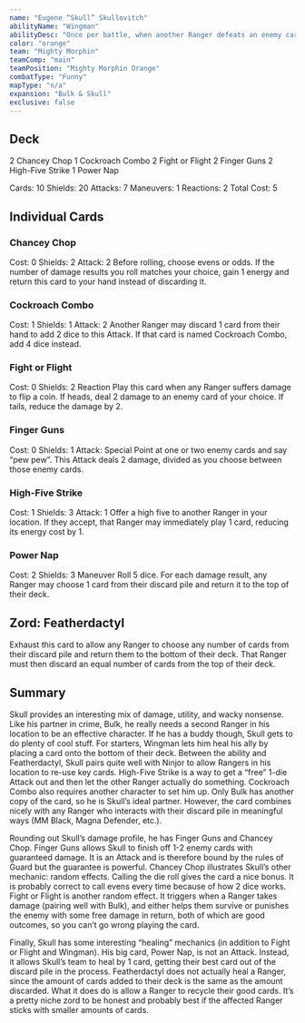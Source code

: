```yaml
---
name: "Eugene “Skull” Skullovitch"
abilityName: "Wingman"
abilityDesc: "Once per battle, when another Ranger defeats an enemy card, you may offer them a high five. If they accept, that Ranger may choose 1 card from their discard pile and return it to the bottom of their deck."
color: "orange"
team: "Mighty Morphin"
teamComp: "main"
teamPosition: "Mighty Morphin Orange"
combatType: "Funny"
mapType: "n/a"
expansion: "Bulk & Skull"
exclusive: false
---
```


## Deck

2 Chancey Chop 1 Cockroach Combo 2 Fight or Flight 2 Finger Guns 2 High-Five Strike 1 Power Nap

Cards: 10 Shields: 20 Attacks: 7 Maneuvers: 1 Reactions: 2 Total Cost: 5

## Individual Cards

### Chancey Chop

Cost: 0 Shields: 2 Attack: 2 Before rolling, choose evens or odds. If the number of damage results you roll matches your choice, gain 1 energy and return this card to your hand instead of discarding it.

### Cockroach Combo

Cost: 1 Shields: 1 Attack: 2 Another Ranger may discard 1 card from their hand to add 2 dice to this Attack. If that card is named Cockroach Combo, add 4 dice instead.

### Fight or Flight

Cost: 0 Shields: 2 Reaction Play this card when any Ranger suffers damage to flip a coin. If heads, deal 2 damage to an enemy card of your choice. If tails, reduce the damage by 2.

### Finger Guns

Cost: 0 Shields: 1 Attack: Special Point at one or two enemy cards and say “pew pew”. This Attack deals 2 damage, divided as you choose between those enemy cards.

### High-Five Strike

Cost: 1 Shields: 3 Attack: 1 Offer a high five to another Ranger in your location. If they accept, that Ranger may immediately play 1 card, reducing its energy cost by 1.

### Power Nap

Cost: 2 Shields: 3 Maneuver Roll 5 dice. For each damage result, any Ranger may choose 1 card from their discard pile and return it to the top of their deck.

## Zord: Featherdactyl

Exhaust this card to allow any Ranger to choose any number of cards from their discard pile and return them to the bottom of their deck. That Ranger must then discard an equal number of cards from the top of their deck.

## Summary

Skull provides an interesting mix of damage, utility, and wacky nonsense. Like his partner in crime, Bulk, he really needs a second Ranger in his location to be an effective character. If he has a buddy though, Skull gets to do plenty of cool stuff. For starters, Wingman lets him heal his ally by placing a card onto the bottom of their deck. Between the ability and Featherdactyl, Skull pairs quite well with Ninjor to allow Rangers in his location to re-use key cards. High-Five Strike is a way to get a “free” 1-die Attack out and then let the other Ranger actually do something. Cockroach Combo also requires another character to set him up. Only Bulk has another copy of the card, so he is Skull’s ideal partner. However, the card combines nicely with any Ranger who interacts with their discard pile in meaningful ways (MM Black, Magna Defender, etc.).

Rounding out Skull’s damage profile, he has Finger Guns and Chancey Chop. Finger Guns allows Skull to finish off 1-2 enemy cards with guaranteed damage. It is an Attack and is therefore bound by the rules of Guard but the guarantee is powerful. Chancey Chop illustrates Skull’s other mechanic: random effects. Calling the die roll gives the card a nice bonus. It is probably correct to call evens every time because of how 2 dice works. Fight or Flight is another random effect. It triggers when a Ranger takes damage (pairing well with Bulk), and either helps them survive or punishes the enemy with some free damage in return, both of which are good outcomes, so you can’t go wrong playing the card.

Finally, Skull has some interesting “healing” mechanics (in addition to Fight or Flight and Wingman). His big card, Power Nap, is not an Attack. Instead, it allows Skull’s team to heal by 1 card, getting their best card out of the discard pile in the process. Featherdactyl does not actually heal a Ranger, since the amount of cards added to their deck is the same as the amount discarded. What it does do is allow a Ranger to recycle their good cards. It’s a pretty niche zord to be honest and probably best if the affected Ranger sticks with smaller amounts of cards.

<!--stackedit_data:
eyJoaXN0b3J5IjpbLTUyODE4NzcwMF19
-->
